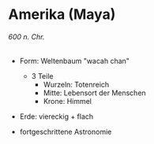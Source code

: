 # Amerika (Maya)
###### 600 n. Chr.

- Form: Weltenbaum "wacah chan"
    - 3 Teile
        - Wurzeln: Totenreich
        - Mitte: Lebensort der Menschen
        - Krone: Himmel

- Erde: viereckig + flach
- fortgeschrittene Astronomie
